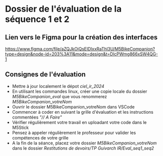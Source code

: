 # Dossier de l'évaluation de la séquence 1 et 2

## Lien vers le Figma pour la création des interfaces
https://www.figma.com/file/aZQJkOiQsEIDlxxRaThl3U/M5BikeCompanion?type=design&node-id=203%3A11&mode=design&t=DlcPWmg866xSW4QG-1
## Consignes de l'évaluation 
* Mettre à jour localement le dépot *ciel_ir_2024*
* En utilisant les commandes linux, créer une copie locale du dossier *M5BikeCompanion_eval* que vous renommerez *M5BikeCompanion_votreNom*
* Ouvrir le dossier M5BikeCompanion_votreNom  dans VSCode
* Commencer à coder en suivant la grille d'évaluation et les instructions commentées *"// A Faire"*
* Vérifier régulièrement votre travail en uploadant votre code dans le M5Stick
* Pensez à appeler régulièrement le professeur pour valider les compétences de votre grille
* A la fin de la séance, placez votre dossier *M5BikeCompanion_votreNom* dans le dossier *Restitutions de devoirs/TP Guivarch IR/Eval_seq1_seq2*

